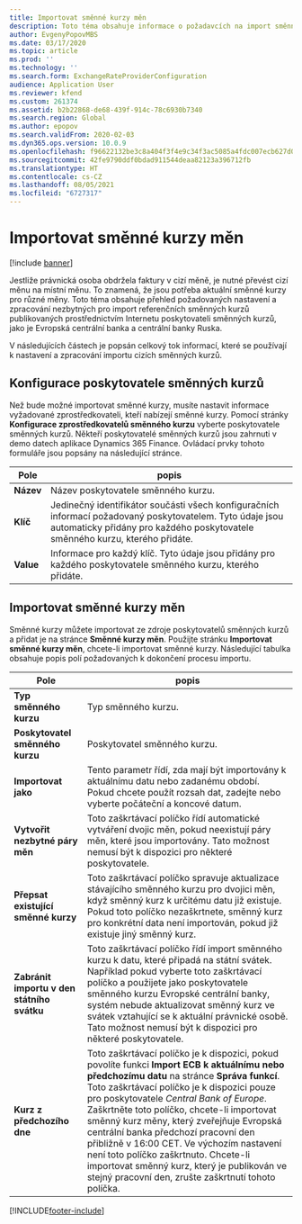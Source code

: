 ```yaml
---
title: Importovat směnné kurzy měn
description: Toto téma obsahuje informace o požadavcích na import směnných kurzů pro cizí měnu, které jsou publikovány poskytovatelům směnného kurzu.
author: EvgenyPopovMBS
ms.date: 03/17/2020
ms.topic: article
ms.prod: ''
ms.technology: ''
ms.search.form: ExchangeRateProviderConfiguration
audience: Application User
ms.reviewer: kfend
ms.custom: 261374
ms.assetid: b2b22868-de68-439f-914c-78c6930b7340
ms.search.region: Global
ms.author: epopov
ms.search.validFrom: 2020-02-03
ms.dyn365.ops.version: 10.0.9
ms.openlocfilehash: f96622132be3c8a404f3f4e9c34f3ac5085a4fdc007ecb627d06a95d7c80932b
ms.sourcegitcommit: 42fe9790ddf0bdad911544deaa82123a396712fb
ms.translationtype: HT
ms.contentlocale: cs-CZ
ms.lasthandoff: 08/05/2021
ms.locfileid: "6727317"
---
```

# <a name="import-currency-exchange-rates"></a>Importovat směnné kurzy měn

[!include [banner](../includes/banner.md)]

Jestliže právnická osoba obdržela faktury v cizí měně, je nutné převést cizí měnu na místní měnu. To znamená, že jsou potřeba aktuální směnné kurzy pro různé měny. Toto téma obsahuje přehled požadovaných nastavení a zpracování nezbytných pro import referenčních směnných kurzů publikovaných prostřednictvím Internetu poskytovateli směnných kurzů, jako je Evropská centrální banka a centrální banky Ruska.

V následujících částech je popsán celkový tok informací, které se používají k nastavení a zpracování importu cizích směnných kurzů.

## <a name="configure-an-exchange-rate-provider"></a>Konfigurace poskytovatele směnných kurzů
Než bude možné importovat směnné kurzy, musíte nastavit informace vyžadované zprostředkovateli, kteří nabízejí směnné kurzy. Pomocí stránky **Konfigurace zprostředkovatelů směnného kurzu** vyberte poskytovatele směnných kurzů. Někteří poskytovatelé směnných kurzů jsou zahrnuti v demo datech aplikace Dynamics 365 Finance. Ovládací prvky tohoto formuláře jsou popsány na následující stránce.

| Pole | popis                   |
|-----------|-----------------------------------|
| **Název**  | Název poskytovatele směnného kurzu.                                                                                                                                                                                     |
| **Klíč**   | Jedinečný identifikátor součásti všech konfiguračních informací požadovaný poskytovatelem. Tyto údaje jsou automaticky přidány pro každého poskytovatele směnného kurzu, kterého přidáte. |
| **Value** | Informace pro každý klíč. Tyto údaje jsou přidány pro každého poskytovatele směnného kurzu, kterého přidáte.                                                                                         |

## <a name="import-currency-exchange-rates"></a>Importovat směnné kurzy měn
Směnné kurzy můžete importovat ze zdroje poskytovatelů směnných kurzů a přidat je na stránce **Směnné kurzy měn**. Použijte stránku **Importovat směnné kurzy měn**, chcete-li importovat směnné kurzy. Následující tabulka obsahuje popis polí požadovaných k dokončení procesu importu.

| Pole | popis                   |
|-----------|-----------------------------------|
| **Typ směnného kurzu**                 | Typ směnného kurzu.                                                                                                                                                                                                                                                                                                                                                      |
| **Poskytovatel směnného kurzu**             | Poskytovatel směnného kurzu.                                                                                                                                                                                                                                                                                                                                                  |
| **Importovat jako**                       | Tento parametr řídí, zda mají být importovány k aktuálnímu datu nebo zadanému období. Pokud chcete použít rozsah dat, zadejte nebo vyberte počáteční a koncové datum.                                                                                                                                                                                                                |
| **Vytvořit nezbytné páry měn**    | Toto zaškrtávací políčko řídí automatické vytváření dvojic měn, pokud neexistují páry měn, které jsou importovány. Tato možnost nemusí být k dispozici pro některé poskytovatele.                                                                                                                                                                                               |
| **Přepsat existující směnné kurzy**   | Toto zaškrtávací políčko spravuje aktualizace stávajícího směnného kurzu pro dvojici měn, když směnný kurz k určitému datu již existuje. Pokud toto políčko nezaškrtnete, směnný kurz pro konkrétní data není importován, pokud již existuje jiný směnný kurz.                                                                                       |
| **Zabránit importu v den státního svátku** | Toto zaškrtávací políčko řídí import směnného kurzu k datu, které připadá na státní svátek. Například pokud vyberte toto zaškrtávací políčko a použijete jako poskytovatele směnného kurzu Evropské centrální banky, systém nebude aktualizovat směnný kurz ve svátek vztahující se k aktuální právnické osobě. Tato možnost nemusí být k dispozici pro některé poskytovatele. |
| **Kurz z předchozího dne** | Toto zaškrtávací políčko je k dispozici, pokud povolíte funkci **Import ECB k aktuálnímu nebo předchozímu datu** na stránce **Správa funkcí**. Toto zaškrtávací políčko je k dispozici pouze pro poskytovatele *Central Bank of Europe*. Zaškrtněte toto políčko, chcete-li importovat směnný kurz měny, který zveřejňuje Evropská centrální banka předchozí pracovní den přibližně v 16:00 CET. Ve výchozím nastavení není toto políčko zaškrtnuto. Chcete-li importovat směnný kurz, který je publikován ve stejný pracovní den, zrušte zaškrtnutí tohoto políčka.  |


[!INCLUDE[footer-include](../../includes/footer-banner.md)]